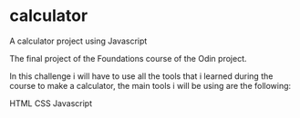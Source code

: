 # calculator
A calculator project using Javascript

The final project of the Foundations course of the Odin project.

In this challenge i will have to use all the tools that i learned during the course to 
make a calculator, the main tools i will be using are the following:

HTML
CSS
Javascript